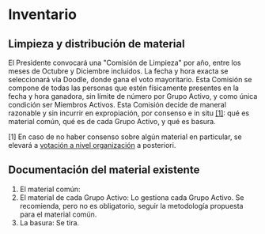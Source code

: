 # Inventario

## Limpieza y distribución de material
El Presidente convocará una "Comisión de Limpieza" por año, entre los meses de Octubre y Diciembre incluidos. La fecha y hora exacta se seleccionará vía Doodle, donde gana el voto mayoritario. Esta Comisión se compone de todas las personas que estén físicamente presentes en la fecha y hora ganadora, sin límite de número por Grupo Activo, y como única condición ser Miembros Activos. Esta Comisión decide de maneral razonable y sin incurrir en expropiación, por consenso e in situ [[1]](#1): qué es material común, qué es de cada Grupo Activo, y qué es basura.

<a id="1">[1]</a> En caso de no haber consenso sobre algún material en particular, se elevará a [votación a nivel organización](metodo_de_votacion.md) a posteriori.

## Documentación del material existente
1. El material común:
2. El material de cada Grupo Activo: Lo gestiona cada Grupo Activo. Se recomienda, pero no es obligatorio, seguir la metodología propuesta para el material común.
3. La basura: Se tira.

